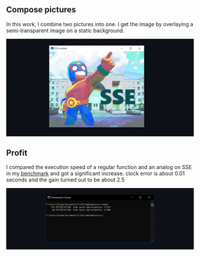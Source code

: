## Compose pictures

In this work, I combine two pictures into one. I get the image
by overlaying a semi-transparent image on a static background.

![big boy](readmeRes/bigBoy.jpg)</br>

## Profit

I compared the execution speed of a regular function and an
analog on SSE in my [benchmark](src/benchmark.cpp) and got a
significant increase. clock error is about 0.01 seconds and
the gain turned out to be about 2.5

![benchmarck results](readmeRes/benchmarkResults2.jpg)</br>